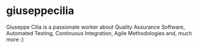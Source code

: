 giuseppecilia
=============

Giuseppe Cilia is a passionate worker about Quality Assurance Software, 
Automated Testing, Continuous Integration, Agile Methodologies and, much more :)
